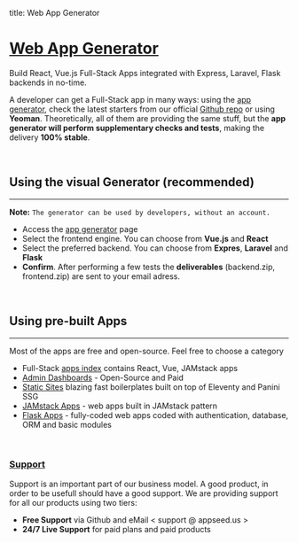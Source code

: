 title: Web App Generator

# [Web App Generator](https://appseed.us/app-generator)

Build React, Vue.js Full-Stack Apps integrated with Express, Laravel, Flask backends in no-time.

A developer can get a Full-Stack app in many ways: using the [app generator](https://appseed.us/app-generator), check the latest starters from our official [Github repo](https://github.com/rosoftdeveloper/appseed/blob/master/README.md) or using **Yeoman**. 
Theoretically, all of them are providing the same stuff, but the **app generator will perform supplementary checks and tests**, making the delivery **100% stable**.  

<br />

## Using the visual Generator (recommended)
---
**Note:** `The generator can be used by developers, without an account.`

* Access the [app generator](https://appseed.us/app-generator) page
* Select the frontend engine. You can choose from **Vue.js** and **React**
* Select the preferred backend. You can choose from **Expres**, **Laravel** and **Flask**
* **Confirm**. After performing a few tests the **deliverables** (backend.zip, frontend.zip) are sent to your email adress.  

<br />

## Using pre-built Apps
---
Most of the apps are free and open-source. Feel free to choose a category

* Full-Stack [apps index](https://appseed.us/apps) contains React, Vue, JAMstack apps  
* [Admin Dashboards](https://appseed.us/admin-dashboards) - Open-Source and Paid 
* [Static Sites](https://appseed.us/static-site) blazing fast boilerplates built on top of Eleventy and Panini SSG
* [JAMstack Apps](https://appseed.us/apps/jamstack) - web apps built in JAMstack pattern
* [Flask Apps](https://appseed.us/apps/flask-apps) - fully-coded web apps coded with authentication, database, ORM and basic modules 

<br />

### [Support](https://appseed.us/support)

Support is an important part of our business model. A good product, in order to be usefull should have a good support. We are providing support for all our products using two tiers:

- **Free Support** via Github and eMail < support @ appseed.us >
- **24/7 Live Support** for paid plans and paid products
